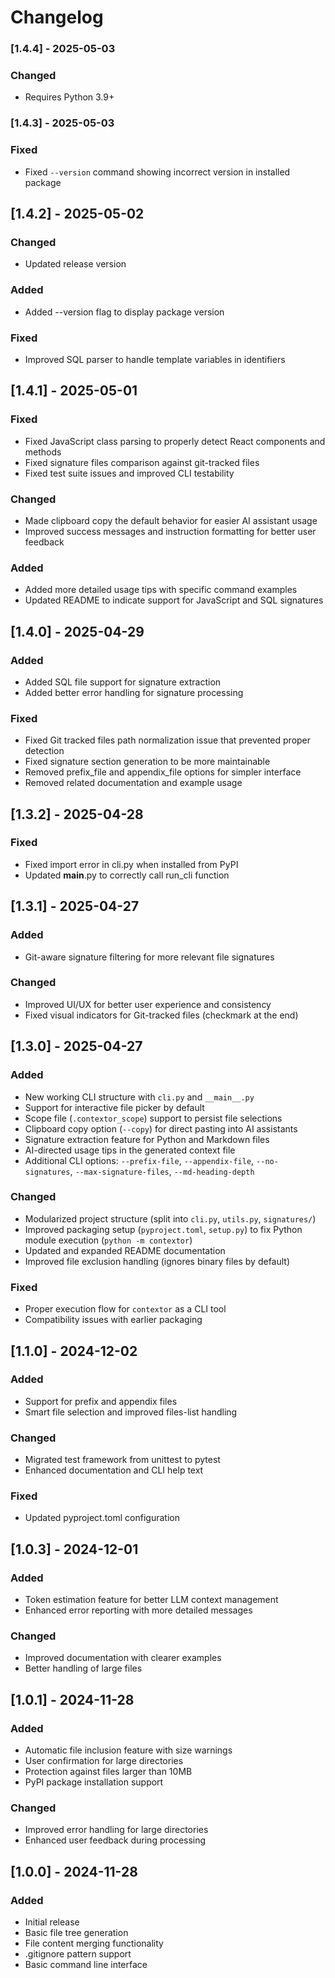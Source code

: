 # Changelog

### [1.4.4] - 2025-05-03

### Changed

- Requires Python 3.9+

### [1.4.3] - 2025-05-03

### Fixed
- Fixed `--version` command showing incorrect version in installed package

## [1.4.2] - 2025-05-02

### Changed

- Updated release version

### Added
- Added --version flag to display package version

### Fixed
- Improved SQL parser to handle template variables in identifiers

## [1.4.1] - 2025-05-01

### Fixed

- Fixed JavaScript class parsing to properly detect React components and methods
- Fixed signature files comparison against git-tracked files
- Fixed test suite issues and improved CLI testability

### Changed

- Made clipboard copy the default behavior for easier AI assistant usage
- Improved success messages and instruction formatting for better user feedback

### Added

- Added more detailed usage tips with specific command examples
- Updated README to indicate support for JavaScript and SQL signatures

## [1.4.0] - 2025-04-29

### Added

- Added SQL file support for signature extraction
- Added better error handling for signature processing

### Fixed

- Fixed Git tracked files path normalization issue that prevented proper detection
- Fixed signature section generation to be more maintainable
- Removed prefix_file and appendix_file options for simpler interface
- Removed related documentation and example usage

## [1.3.2] - 2025-04-28

### Fixed

- Fixed import error in cli.py when installed from PyPI
- Updated __main__.py to correctly call run_cli function

## [1.3.1] - 2025-04-27

### Added

- Git-aware signature filtering for more relevant file signatures

### Changed

- Improved UI/UX for better user experience and consistency
- Fixed visual indicators for Git-tracked files (checkmark at the end)

## [1.3.0] - 2025-04-27

### Added

- New working CLI structure with `cli.py` and `__main__.py`
- Support for interactive file picker by default
- Scope file (`.contextor_scope`) support to persist file selections
- Clipboard copy option (`--copy`) for direct pasting into AI assistants
- Signature extraction feature for Python and Markdown files
- AI-directed usage tips in the generated context file
- Additional CLI options: `--prefix-file`, `--appendix-file`, `--no-signatures`, `--max-signature-files`, `--md-heading-depth`

### Changed

- Modularized project structure (split into `cli.py`, `utils.py`, `signatures/`)
- Improved packaging setup (`pyproject.toml`, `setup.py`) to fix Python module execution (`python -m contextor`)
- Updated and expanded README documentation
- Improved file exclusion handling (ignores binary files by default)

### Fixed

- Proper execution flow for `contextor` as a CLI tool
- Compatibility issues with earlier packaging

## [1.1.0] - 2024-12-02
### Added
- Support for prefix and appendix files
- Smart file selection and improved files-list handling

### Changed
- Migrated test framework from unittest to pytest
- Enhanced documentation and CLI help text

### Fixed
- Updated pyproject.toml configuration

## [1.0.3] - 2024-12-01

### Added
- Token estimation feature for better LLM context management
- Enhanced error reporting with more detailed messages

### Changed
- Improved documentation with clearer examples
- Better handling of large files

## [1.0.1] - 2024-11-28

### Added
- Automatic file inclusion feature with size warnings
- User confirmation for large directories
- Protection against files larger than 10MB
- PyPI package installation support

### Changed
- Improved error handling for large directories
- Enhanced user feedback during processing

## [1.0.0] - 2024-11-28

### Added
- Initial release
- Basic file tree generation
- File content merging functionality
- .gitignore pattern support
- Basic command line interface